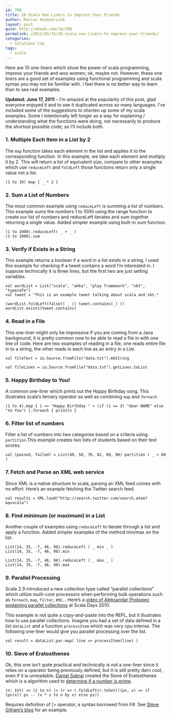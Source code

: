 ```yaml
---
id: 708
title: 10 Scala One Liners to Impress Your Friends
author: Marcus Kazmierczak
layout: post
guid: http://ebeab.com/?p=708
permalink: /2011/05/31/10-scala-one-liners-to-impress-your-friends/
categories:
  - solutions log
tags:
  - scala
---
```

Here are 10 one-liners which show the power of scala programming, impress your friends and woo women; ok, maybe not. However, these one liners are a good set of examples using functional programming and scala syntax you may not be familiar with. I feel there is no better way to learn than to see real examples.

**Updated: June 17, 2011** &#8211; I&rsquo;m amazed at the popularity of this post, glad everyone enjoyed it and to see it duplicated across so many languages. I&rsquo;ve included some of the suggestions to shorten up some of my scala examples. Some I intentionally left longer as a way for explaining / understanding what the functions were doing, not necessarily to produce the shortest possible code; so I&rsquo;ll include both.

### 1. Multiple Each Item in a List by 2

The `map` function takes each element in the list and applies it to the corresponding function. In this example, we take each element and multiply it by 2. This will return a list of equivalent size, compare to other examples which use `reduceLeft` and `foldLeft` those functions return only a single value not a list.

<pre><code class="scala">(1 to 10) map { _ * 2 }
</code></pre>

### 2. Sum a List of Numbers

The most common example using `reduceLeft` is summing a list of numbers. This example sums the numbers 1 to 1000 using the range function to create our list of numbers and reduceLeft iterates and sum together returning a single value. Added simpler example using built-in sum function.

<pre><code class="scala">(1 to 1000).reduceLeft( _ + _ )
(1 to 1000).sum
</code></pre>

### 3. Verify if Exists in a String

This example returns a boolean if a word in a list exists in a string. I used this example for checking if a tweet contains a word I&rsquo;m interested in. I suppose technically it is three lines, but the first two are just setting variables.

<pre><code class="scala">val wordList = List("scala", "akka", "play framework", "sbt", "typesafe")
val tweet = "This is an example tweet talking about scala and sbt."

(wordList.foldLeft(false)( _ || tweet.contains(_) ))
wordList.exists(tweet.contains)
</code></pre>

### 4. Read in a File

This one-liner might only be impressive if you are coming from a Java background, it is pretty common now to be able to read a file in with one line of code. Here are two examples of reading in a file, one reads entire file in to a string, the other reads in each line as an entry in a List.

<pre><code class="scala">val fileText = io.Source.fromFile("data.txt").mkString

val fileLines = io.Source.fromFile("data.txt").getLines.toList
</code></pre>

### 5. Happy Birthday to You!

A common one-liner which prints out the Happy Birthday song. This illustrates scala&rsquo;s ternary operator as well as combining `map` and `foreach`.

<pre><code class="scala">(1 to 4).map { i =&gt; "Happy Birthday " + (if (i == 3) "dear NAME" else "to You") }.foreach { println }
</code></pre>

### 6. Filter list of numbers

Filter a list of numbers into two categories based on a criteria using `partition`.This example creates two lists of students based on their test scores.

<pre><code class="scala">val (passed, failed) = List(49, 58, 76, 82, 88, 90) partition ( _ &gt; 60 )
</code></pre>

### 7. Fetch and Parse an XML web service

Since XML is a native structure to scala, parsing an XML feed comes with no effort. Here&rsquo;s an example fetching the Twitter search feed.

<pre><code class="scala">val results = XML.load("http://search.twitter.com/search.atom?&q=scala")
</code></pre>

### 8. Find minimum (or maximum) in a List

Another couple of examples using `reduceLeft` to iterate through a list and apply a function. Added simpler examples of the method min/max on the list.

<pre><code class="scala">List(14, 35, -7, 46, 98).reduceLeft ( _ min _ )
List(14, 35, -7, 46, 98).min

List(14, 35, -7, 46, 98).reduceLeft ( _ max _ )
List(14, 35, -7, 46, 98).max
</code></pre>

### 9. Parallel Processing

Scala 2.9 introduced a new collection type called &ldquo;parallel collections&rdquo; which utilize multi-core processors when performing bulk operations such as `foreach`, `map`, `filter`, etc&hellip; Here&rsquo;s a [video of Aleksandar Prokopec explaining parallel collections][1] at Scala Days 2010.

This example is not quite a copy-and-paste into the REPL, but it illustrates how to use parallel collections. Imagine you had a set of data defined in a list `dataList` and a function `processItem` which was very cpu intense. The following one-liner would give you parallel processing over the list.

<pre><code class="scala">val result = dataList.par.map( line =&gt; processItem(line) )
</code></pre>

### 10. Sieve of Eratosthenes

Ok, this one isn&rsquo;t quite practical and technically is not a one-liner since it relies on a operator being previously defined, but it is still pretty darn cool, even if it is unreadable. [Daniel Sobral][2] created the Sieve of Eratosthenes which is a algorithm used to [determine if a number is prime][3].

<pre><code class="scala">(n: Int) =&gt; (2 to n) |&gt; (r =&gt; r.foldLeft(r.toSet)((ps, x) =&gt; if (ps(x)) ps -- (x * x to n by x) else ps))
</code></pre>

Requires definition of |> operator, a syntax borrowed from F#. See [Steve Gilham&rsquo;s blog][4] for an example.

 [1]: http://days2010.scala-lang.org/node/138/140
 [2]: http://dcsobral.blogspot.com/2010/12/sieve-of-eratosthenes-real-one-scala.html
 [3]: https://mkaz.com/math/primes/prime_numbers.html
 [4]: http://stevegilham.blogspot.com/2009/01/pipe-operator-in-scala.html